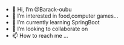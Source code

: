 - 👋 Hi, I’m @Barack-oubu
- 👀 I’m interested in food,computer games...
- 🌱 I’m currently learning SpringBoot
- 💞️ I’m looking to collaborate on 
- 📫 How to reach me ...

<!---
Barack-oubu/Barack-oubu is a ✨ special ✨ repository because its `README.md` (this file) appears on your GitHub profile.
You can click the Preview link to take a look at your changes.
--->
